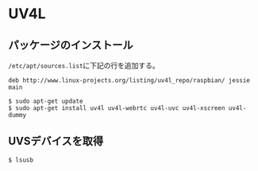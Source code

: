 # UV4L

## パッケージのインストール

`/etc/apt/sources.list`に下記の行を追加する。

```
deb http://www.linux-projects.org/listing/uv4l_repo/raspbian/ jessie main
```

```shell
$ sudo apt-get update
$ sudo apt-get install uv4l uv4l-webrtc uv4l-uvc uv4l-xscreen uv4l-dummy
```

## UVSデバイスを取得

```shell
$ lsusb
```

## 
